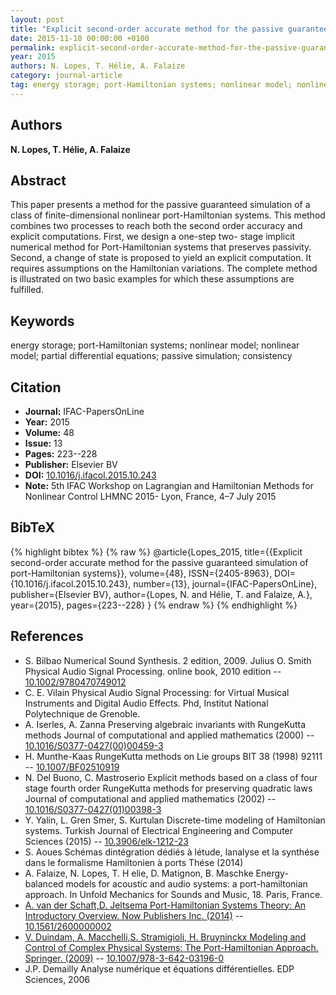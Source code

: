 ```yaml
---
layout: post
title: "Explicit second-order accurate method for the passive guaranteed simulation of port-Hamiltonian systems"
date: 2015-11-10 00:00:00 +0100
permalink: explicit-second-order-accurate-method-for-the-passive-guaranteed-simulation-of-port-hamiltonian-systems
year: 2015
authors: N. Lopes, T. Hélie, A. Falaize
category: journal-article
tag: energy storage; port-Hamiltonian systems; nonlinear model; nonlinear model; partial differential equations; passive simulation; consistency
---
```

 
## Authors
**N. Lopes, T. Hélie, A. Falaize**
 
## Abstract
This paper presents a method for the passive guaranteed simulation of a class of finite-dimensional nonlinear port-Hamiltonian systems. This method combines two processes to reach both the second order accuracy and explicit computations. First, we design a one-step two- stage implicit numerical method for Port-Hamiltonian systems that preserves passivity. Second, a change of state is proposed to yield an explicit computation. It requires assumptions on the Hamiltonian variations. The complete method is illustrated on two basic examples for which these assumptions are fulfilled.
 
## Keywords
energy storage; port-Hamiltonian systems; nonlinear model; nonlinear model; partial differential equations; passive simulation; consistency
 
## Citation
- **Journal:** IFAC-PapersOnLine
- **Year:** 2015
- **Volume:** 48
- **Issue:** 13
- **Pages:** 223--228
- **Publisher:** Elsevier BV
- **DOI:** [10.1016/j.ifacol.2015.10.243](https://doi.org/10.1016/j.ifacol.2015.10.243)
- **Note:** 5th IFAC Workshop on Lagrangian and Hamiltonian Methods for Nonlinear Control LHMNC 2015- Lyon, France, 4–7 July 2015
 
## BibTeX
{% highlight bibtex %}
{% raw %}
@article{Lopes_2015,
  title={{Explicit second-order accurate method for the passive guaranteed simulation of port-Hamiltonian systems}},
  volume={48},
  ISSN={2405-8963},
  DOI={10.1016/j.ifacol.2015.10.243},
  number={13},
  journal={IFAC-PapersOnLine},
  publisher={Elsevier BV},
  author={Lopes, N. and Hélie, T. and Falaize, A.},
  year={2015},
  pages={223--228}
}
{% endraw %}
{% endhighlight %}
 
## References
- S. Bilbao Numerical Sound Synthesis. 2 edition, 2009. Julius O. Smith Physical Audio Signal Processing. online book, 2010 edition -- [10.1002/9780470749012](https://doi.org/10.1002/9780470749012)
- C. E. Vilain Physical Audio Signal Processing: for Virtual Musical Instruments and Digital Audio Effects. Phd, Institut National Polytechnique de Grenoble.
- A. Iserles, A. Zanna Preserving algebraic invariants with RungeKutta methods Journal of computational and applied mathematics (2000) -- [10.1016/S0377-0427(00)00459-3](https://doi.org/10.1016/S0377-0427(00)00459-3)
- H. Munthe-Kaas RungeKutta methods on Lie groups BIT 38 (1998) 92111 -- [10.1007/BF02510919](https://doi.org/10.1007/BF02510919)
- N. Del Buono, C. Mastroserio Explicit methods based on a class of four stage fourth order RungeKutta methods for preserving quadratic laws Journal of computational and applied mathematics (2002) -- [10.1016/S0377-0427(01)00398-3](https://doi.org/10.1016/S0377-0427(01)00398-3)
- Y. Yalin, L. Gren Smer, S. Kurtulan Discrete-time modeling of Hamiltonian systems. Turkish Journal of Electrical Engineering and Computer Sciences (2015) -- [10.3906/elk-1212-23](https://doi.org/10.3906/elk-1212-23)
- S. Aoues Schémas dintégration dédiés à létude, lanalyse et la synthése dans le formalisme Hamiltonien à ports Thése (2014)
- A. Falaize, N. Lopes, T. H elie, D. Matignon, B. Maschke Energy-balanced models for acoustic and audio systems: a port-hamiltonian approach. In Unfold Mechanics for Sounds and Music, 18. Paris, France.
- [A. van der Schaft,D. Jeltsema Port-Hamiltonian Systems Theory: An Introductory Overview. Now Publishers Inc. (2014)](port-hamiltonian-systems-theory-an-introductory-overview-journal) -- [10.1561/2600000002](https://doi.org/10.1561/2600000002)
- [V. Duindam, A. Macchelli,S. Stramigioli, H. Bruyninckx Modeling and Control of Complex Physical Systems: The Port-Hamiltonian Approach. Springer. (2009)](modeling-and-control-of-complex-physical-systems) -- [10.1007/978-3-642-03196-0](https://doi.org/10.1007/978-3-642-03196-0)
- J.P. Demailly Analyse numérique et équations différentielles. EDP Sciences, 2006

